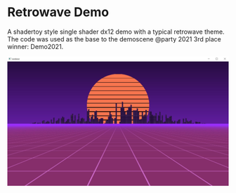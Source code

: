 # Retrowave Demo

A shadertoy style single shader dx12 demo with a typical retrowave theme. The code was used as the base to the demoscene @party 2021 3rd place winner: Demo2021.

![screenshot](./retrowave.jpg)

